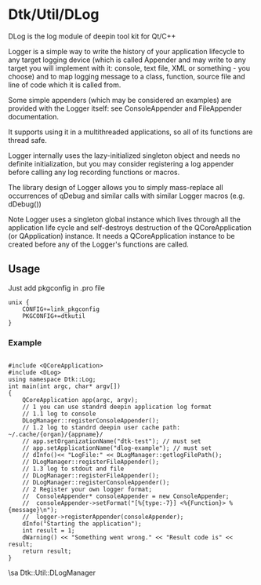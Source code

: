 # Dtk/Util/DLog

DLog is the log module of deepin tool kit for Qt/C++

Logger is a simple way to write the history of your application lifecycle to any target logging device (which is called Appender and may write to any target you will implement with it: console, text file, XML or something - you choose) and to map logging message to a class, function, source file and line of code which it is called from.

Some simple appenders (which may be considered an examples) are provided with the Logger itself: see ConsoleAppender and FileAppender documentation.

It supports using it in a multithreaded applications, so all of its functions are thread safe.

Logger internally uses the lazy-initialized singleton object and needs no definite initialization, but you may consider registering a log appender before calling any log recording functions or macros.

The library design of Logger allows you to simply mass-replace all occurrences of qDebug and similar calls with similar Logger macros (e.g. dDebug())

Note
    Logger uses a singleton global instance which lives through all the application life cycle and self-destroys destruction of the QCoreApplication (or QApplication) instance. It needs a QCoreApplication instance to be created before any of the Logger's functions are called.

## Usage

Just add pkgconfig in .pro file

````
unix {
    CONFIG+=link_pkgconfig
    PKGCONFIG+=dtkutil
}
````

### Example

````

#include <QCoreApplication>
#include <DLog>
using namespace Dtk::Log;
int main(int argc, char* argv[])
{
    QCoreApplication app(argc, argv);
    // 1 you can use standrd deepin application log format
    // 1.1 log to console
    DLogManager::registerConsoleAppender();
    // 1.2 log to standrd deepin user cache path: ~/.cache/{organ}/{appname}/
    // app.setOrganizationName("dtk-test"); // must set
    // app.setApplicationName("dlog-example"); // must set
    // dInfo()<< "LogFile:" << DLogManager::getlogFilePath();
    // DLogManager::registerFileAppender();
    // 1.3 log to stdout and file
    // DLogManager::registerFileAppender();
    // DLogManager::registerConsoleAppender();
    // 2 Register your own logger format;
    //  ConsoleAppender* consoleAppender = new ConsoleAppender;
    //  consoleAppender->setFormat("[%{type:-7}] <%{Function}> %{message}\n");
    //  logger->registerAppender(consoleAppender);
    dInfo("Starting the application");
    int result = 1;
    dWarning() << "Something went wrong." << "Result code is" << result;
    return result;
}
````

\sa Dtk::Util::DLogManager


